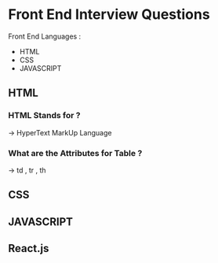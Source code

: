 # Front End Interview Questions

Front End Languages :
- HTML
- CSS 
- JAVASCRIPT

## HTML 

### HTML Stands for ?
-> HyperText MarkUp Language

### What are the Attributes for Table ?
-> td , tr , th

## CSS

## JAVASCRIPT

## React.js
